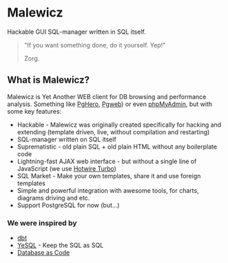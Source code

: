 # Malewicz

Hackable GUI SQL-manager written in SQL itself.

> "If you want something done, do it yourself. Yep!"
>
> Zorg.


## What is Malewicz?

Malewicz is Yet Another WEB client for DB browsing and performance analysis. Something like [PgHero](https://github.com/ankane/pghero), [Pgweb](https://github.com/sosedoff/pgweb)) or even [phpMyAdmin](https://github.com/phpmyadmin/phpmyadmin), but with some key features:

- Hackable - Malewicz was originally created specifically for hacking and extending  (template driven, live, without compilation and restarting)
- SQL-manager written on SQL itself
- Suprematistic - old plain SQL + old plain HTML without any boilerplate code
- Lightning-fast AJAX web interface - but without a single line of JavaScript (we use [Hotwire Turbo](https://turbo.hotwired.dev))
- SQL Market - Make your own templates, share it and use foreign templates
- Simple and powerful integration with awesome tools, for charts, diagrams driving and etc.
- Support PostgreSQL for now (but...)


### We were inspired by
- [dbt](https://github.com/dbt-labs/dbt-core)
- [YeSQL](https://github.com/krisajenkins/yesql) - Keep the SQL as SQL
- [Database as Code](https://github.com/mgramin/database-as-code)
